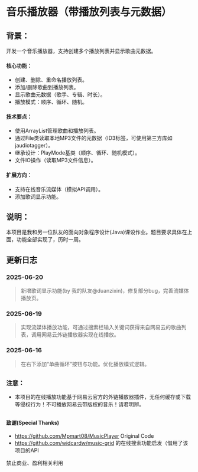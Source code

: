 # 音乐播放器（带播放列表与元数据）
## 背景：
开发一个音乐播放器，支持创建多个播放列表并显示歌曲元数据。
#### 核心功能：
*   创建、删除、重命名播放列表。
*   添加/删除歌曲到播放列表。
*   显示歌曲元数据（歌手、专辑、时长）。
*   播放模式：顺序、循环、随机。
#### 技术要点：
   * 使用ArrayList管理歌曲和播放列表。
   * 通过File类读取本地MP3文件的元数据（ID3标签，可使用第三方库如jaudiotagger）。
   * 继承设计：PlayMode基类（顺序、循环、随机模式）。
   * 文件IO操作（读取MP3文件信息）。
#### 扩展方向：
   * 支持在线音乐流媒体（模拟API调用）。
   * 添加歌词显示功能。

## 说明：
本项目是我和另一位队友的面向对象程序设计(Java)课设作业。题目要求具体在上面，功能全部实现了，历时一周。

##
## 更新日志
### 2025-06-20
>新增歌词显示功能(by 我的队友@duanzixin)，修复部分bug，完善流媒体播放页。
### 2025-06-19
>实现流媒体播放功能，可通过搜索栏输入关键词获得来自网易云的歌曲列表，调用网易云外链播放器实现在线播放。
### 2025-06-16
>在右下添加“单曲循环”按钮与功能。优化播放模式逻辑。

##
### 注意：
- 本项目的在线播放功能基于网易云官方的外链播放器插件，无任何缓存或下载等侵权行为！不可播放网易云带版权的音乐！请君明辨。
##

#### 致谢(Special Thanks)
- https://github.com/Mpmart08/MusicPlayer Original Code
- https://github.com/widcardw/music-grid 的在线搜索功能启发（借用了该项目的API

禁止商业、盈利相关利用